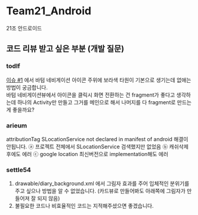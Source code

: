 # Team21_Android
21조 안드로이드

## 코드 리뷰 받고 싶은 부분 (개발 질문)

### todlf
[이슈 #1](https://github.com/kakao-tech-campus-2nd-step3/Team21_Android/issues/1) 에서 바텀 네비게이션 아이콘 주위에 보라색 타원이 기본으로 생기는데 없애는 방법이 궁금합니다.   
바텀 네비게이션뷰에서 아이콘을 클릭시 화면 전환하는 건 fragment가 좋다고 생각하는데 하나의 Activity만 만들고 그거를 메인으로 해서 나머지를 다 fragment로 만드는게 좋을까요?

### arieum
attributionTag SLocationService not declared in manifest of android 해결이 안됩니다.
ⓐ 프로젝트 전체에서 SLocationService 검색했지만 없었음
ⓑ 캐쉬삭제 후에도 에러
ⓒ google location 최신버전으로 implementation해도 에러

### settle54
1. drawable/diary_background.xml 에서 그림자 효과를 주어 입체적인 분위기를 주고 싶으나 방법을 알 수 없었습니다. (카드뷰로 만들어봐도 아래쪽에 그림자가 만들어져 잘 되지 않음)
2. 불필요한 코드나 비효율적인 코드는 지적해주셨으면 좋겠습니다.
